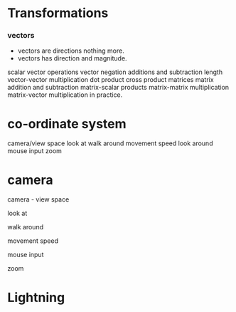 
# Transformations

### vectors

* vectors are directions nothing more.
* vectors has direction and magnitude.


scalar vector operations
vector negation
additions and subtraction
length
vector-vector multiplication
dot product
cross product
matrices
matrix addition and subtraction
matrix-scalar products
matrix-matrix multiplication
matrix-vector multiplication
in practice.


# co-ordinate system

camera/view space
look at
walk around
movement speed
look around
mouse input
zoom


# camera

camera - view space

look at

walk around

movement speed

mouse input

zoom

# Lightning

